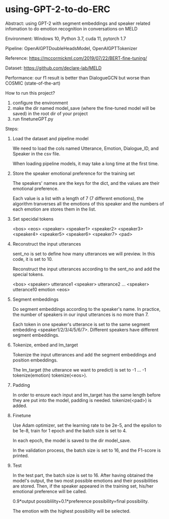 # using-GPT-2-to-do-ERC
Abstract: using GPT-2 with segment embeddings and speaker related infomation to do emotion recognition in conversations on MELD

Environment: Windows 10, Python 3.7, cuda 11, pytorch 1.7

Pipeline: OpenAIGPTDoubleHeadsModel, OpenAIGPTTokenizer

Reference: https://mccormickml.com/2019/07/22/BERT-fine-tuning/

Dataset: https://github.com/declare-lab/MELD

Performance: our f1 result is better than DialogueGCN but worse than COSMIC (state-of-the-art)

How to run this project?

1. configure the environment
2. make the dir named model_save (where the fine-tuned model will be saved) in the root dir of your project
3. run finetuneGPT.py

Steps:

1. Load the dataset and pipeline model

    We need to load the cols named Utterance, Emotion, Dialogue_ID, and Speaker in the csv file.
    
    When loading pipeline models, it may take a long time at the first time.
    
2. Store the speaker emotional preference for the training set

    The speakers' names are the keys for the dict, and the values are their emotional preference.
    
    Each value is a list with a length of 7 (7 different emotions), the algorithm tranverses all the emotions of this speaker and the numbers of each emotion are stores them in the list.
    
3. Set specidal tokens

    &lt;bos&gt; &lt;eos&gt; &lt;speaker&gt; &lt;speaker1&gt; &lt;speaker2&gt; &lt;speaker3&gt; &lt;speaker4&gt; &lt;speaker5&gt; &lt;speaker6&gt; &lt;speaker7&gt; &lt;pad&gt;
    
4. Reconstruct the input utterances

    sent_no is set to define how many utterances we will preview. In this code, it is set to 10.
    
    Reconstruct the input utterances according to the sent_no and add the special tokens. 
    
    &lt;bos&gt; &lt;speaker&gt; utterance1 &lt;speaker&gt; utterance2 ... &lt;speaker&gt; utterance10 emotion &lt;eos&gt;
    
5. Segment embeddings

    Do segment embeddings according to the speaker's name. In practice, the number of speakers in our input utterances is no more than 7.
    
    Each token in one speaker's utterance is set to the same segment embedding &lt;speaker1/2/3/4/5/6/7&gt;. Different speakers have different segment embeddings.
    
6. Tokenize, embed and lm_target

    Tokenize the input utterances and add the segment embeddings and position embeddings.
    
    The lm_target (the utterance we want to predict) is set to -1 ... -1 tokenize(emotion) tokenize(&lt;eos&gt;).
    
7. Padding

    In order to ensure each input and lm_target has the same length before they are put into the model, padding is needed. tokenize(&lt;pad&gt;) is added.
    
8. Finetune

    Use Adam optimizer, set the learning rate to be 2e-5, and the epsilon to be 1e-8, train for 1 epoch and the batch size is set to 4.
    
    In each epoch, the model is saved to the dir model_save.
    
    In the validation process, the batch size is set to 16, and the F1-score is printed.

9. Test

    In the test part, the batch size is set to 16. After having obtained the model's output, the two most possible emotions and their possibilities are stored. Then, if the speaker appeared in the training set, his/her emotional preference will be called. 
    
    0.9\*output possiblility+0.1\*preference possibility=final possibility.

    The emotion with the highest possibility will be selected.
